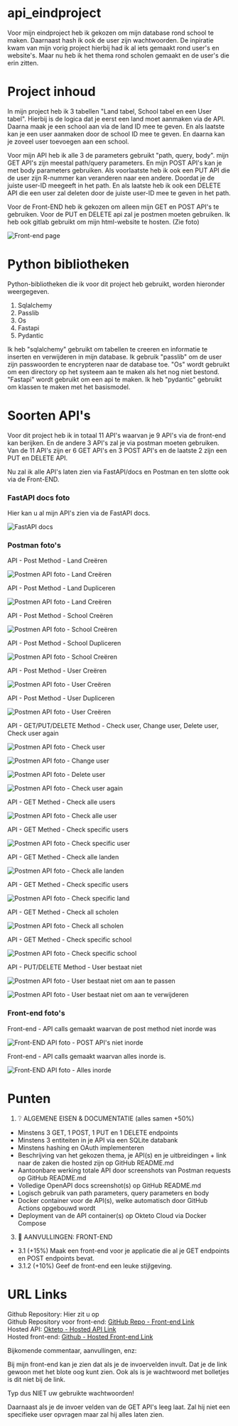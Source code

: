 # api_eindproject

Voor mijn eindproject heb ik gekozen om mijn database rond school te maken. Daarnaast hash ik ook de user zijn wachtwoorden. De inpiratie kwam van mijn vorig project hierbij had ik al iets gemaakt rond user's en website's. Maar nu heb ik het thema rond scholen gemaakt en de user's die erin zitten.

# Project inhoud

In mijn project heb ik 3 tabellen "Land tabel, School tabel en een User tabel". Hierbij is de logica dat je eerst een land moet aanmaken via de API. Daarna maak je een school aan via de land ID mee te geven. En als laatste kan je een user aanmaken door de school ID mee te geven.
En daarna kan je zoveel user toevoegen aan een school.

Voor mijn API heb ik alle 3 de parameters gebruikt "path, query, body". mijn GET API's zijn meestal path/query parameters. En mijn POST API's kan je met body parameters gebruiken. Als voorlaatste heb ik ook een PUT API die de user zijn R-nummer kan veranderen naar een andere. Doordat je de juiste user-ID meegeeft in het path. En als laatste heb ik ook een DELETE API die een user zal deleten door de juiste user-ID mee te geven in het path.

Voor de Front-END heb ik gekozen om alleen mijn GET en POST API's te gebruiken. Voor de PUT en DELETE api zal je postmen moeten gebruiken.
Ik heb ook gitlab gebruikt om mijn html-website te hosten. (Zie foto)

![Front-end page](./img/front-end-page.png)


# Python bibliotheken

Python-bibliotheken die ik voor dit project heb gebruikt, worden hieronder weergegeven.

1. Sqlalchemy
2. Passlib
3. Os
4. Fastapi
5. Pydantic

Ik heb "sqlalchemy" gebruikt om tabellen te creeren en informatie te inserten en verwijderen in mijn database. Ik gebruik "passlib" om de user zijn passwoorden te encrypteren naar de database toe. "Os" wordt gebruikt om een directory op het systeem aan te maken als het nog niet bestond. "Fastapi" wordt gebruikt om een api te maken. Ik heb "pydantic" gebruikt om klassen te maken met het basismodel.


# Soorten API's

Voor dit project heb ik in totaal 11 API's waarvan je 9 API's via de front-end kan berijken. En de andere 3 API's zal je via postman moeten gebruiken. Van de 11 API's zijn er 6 GET API's en 3 POST API's en de laatste 2 zijn een PUT en DELETE API.

Nu zal ik alle API's laten zien via FastAPI/docs en Postman en ten slotte ook via de Front-END.

### FastAPI docs foto

Hier kan u al mijn API's zien via de FastAPI docs.

![FastAPI docs](./img/fastapi-docs.png)

### Postman foto's

API - Post Method - Land Creëren

![Postmen API foto - Land Creëren](./img/land-aanmaken.png)

API - Post Method - Land Dupliceren

![Postmen API foto - Land Creëren](./img/land-aanmaken-bestaat.png)



API - Post Method - School Creëren

![Postmen API foto - School Creëren](./img/school-aanmaken.png)

API - Post Method - School Dupliceren

![Postmen API foto - School Creëren](./img/school-aanmaken-bestaat.png)



API - Post Method - User Creëren

![Postmen API foto - User Creëren](./img/user-aanmaken.png)

API - Post Method - User Dupliceren

![Postmen API foto - User Creëren](./img/user-aanmaken-bestaat.png)



API - GET/PUT/DELETE Method - Check user, Change user, Delete user, Check user again

![Postmen API foto - Check user ](./img/aanmaken-veranderen-verwijderen-1.png)

![Postmen API foto - Change user ](./img/aanmaken-veranderen-verwijderen-2.png)

![Postmen API foto - Delete user ](./img/aanmaken-veranderen-verwijderen-3.png)

![Postmen API foto - Check user again ](./img/aanmaken-veranderen-verwijderen-4.png)



API - GET Methed - Check alle users

![Postmen API foto - Check alle user ](./img/alle-users.png)

API - GET Methed - Check specific users

![Postmen API foto - Check specific user ](./img/een-user.png)



API - GET Methed - Check alle landen

![Postmen API foto - Check alle landen ](./img/alle-landen.png)

API - GET Methed - Check specific users

![Postmen API foto - Check specific land ](./img/een-land.png)



API - GET Methed - Check all scholen

![Postmen API foto - Check all scholen ](./img/alle-scholen.png)

API - GET Methed - Check specific school

![Postmen API foto - Check specific school ](./img/een-school.png)



API - PUT/DELETE Method - User bestaat niet

![Postmen API foto - User bestaat niet om aan te passen ](./img/user-aanpassen-bestaat-niet.png)

![Postmen API foto - User bestaat niet om aan te verwijderen ](./img/user-deleten-bestaat-niet.png)


### Front-end foto's

Front-end - API calls gemaakt waarvan de post method niet inorde was

![Front-END API foto - POST API's niet inorde ](./img/front-end-niet-inorde.png)

Front-end - API calls gemaakt waarvan alles inorde is.

![Front-END API foto - Alles inorde ](./img/front-end-inorde.png)


# Punten

1. ❔ ALGEMENE EISEN & DOCUMENTATIE (alles samen +50%)
* Minstens 3 GET, 1 POST, 1 PUT en 1 DELETE endpoints
* Minstens 3 entiteiten in je API via een SQLite databank
* Minstens hashing en OAuth implementeren
* Beschrijving van het gekozen thema, je API(s) en je uitbreidingen + link naar de zaken die hosted zijn op GitHub README.md
* Aantoonbare werking totale API door screenshots van Postman requests op GitHub README.md
* Volledige OpenAPI docs screenshot(s) op GitHub README.md
* Logisch gebruik van path parameters, query parameters en body
* Docker container voor de API(s), welke automatisch door GitHub Actions opgebouwd wordt
* Deployment van de API container(s) op Okteto Cloud via Docker Compose

3. 📳 AANVULLINGEN: FRONT-END
* 3.1 (+15%) Maak een front-end voor je applicatie die al je GET endpoints en POST endpoints bevat.
* 3.1.2 (+10%) Geef de front-end een leuke stijlgeving.


# URL Links

Github Repository: Hier zit u op <br />
Github Repository voor front-end: [GitHub Repo - Front-end Link](https://github.com/waelke553/api_eindproject_website) <br />
Hosted API: [Okteto - Hosted API Link](https://system-service-waelke553.cloud.okteto.net/) <br />
Hosted front-end: [Github - Hosted Front-end Link](https://waelke553.github.io/api_eindproject_website/) <br />

Bijkomende commentaar, aanvullingen, enz:

Bij mijn front-end kan je zien dat als je de invoervelden invult. Dat je de link gewoon met het blote oog kunt zien. Ook als is je wachtwoord met bolletjes is dit niet bij de link.

Typ dus NIET uw gebruikte wachtwoorden!

Daarnaast als je de invoer velden van de GET API's leeg laat. Zal hij niet een specifieke user opvragen maar zal hij alles laten zien.
